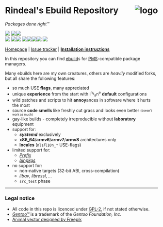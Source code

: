 Rindeal's Ebuild Repository <img src="./assets/logo_96.png" title="Sir Benjamin the Bull" alt="logo" align="right">
============================

<i>Packages done right™</i>
<!---
----------------------------------- BADGES -------------------------------------
--->
[![][badge-ci-master]][ci-master]
[![][badge-docker-label]][docker-hub-project][![][badge-docker]][docker-hub-project]
<br/>
[![][badge-commit-stats-label]][git-commits-master]
[![][badge-first-commit]][git-first-commit][![][badge-last-commit]][git-commits-master]
[![][badge-commit-cadence-label]![][badge-commit-cadence-week]![][badge-commit-cadence-month]![][badge-commit-cadence-year]][pulse]
[![][badge-commits-queued]][git-compare-master-dev]

[ci-master]: https://travis-ci.com/rindeal/rindeal-ebuild-repo
[pulse]: https://github.com/rindeal/rindeal-ebuild-repo/pulse "GitHub Pulse for rindeal-ebuild-repo"
[docker-hub-project]: https://hub.docker.com/r/rindeal/portage-amd64-base/
[git-first-commit]:            https://github.com/rindeal/rindeal-ebuild-repo/commit/a7fdc35fde3388c2bf95b8beab8a14afb7082f31
[git-commits-master]:          https://github.com/rindeal/rindeal-ebuild-repo/commits/master
[git-compare-master-dev]:      https://github.com/rindeal/rindeal-ebuild-repo/compare/master...dev/rindeal
[badge-ci-master]:             https://img.shields.io/travis/rindeal/rindeal-ebuild-repo/master.svg?style=flat-square&label=CI@master&cacheSeconds=300
[badge-docker-label]:          https://img.shields.io/badge/-image-gray.svg?style=flat-square&logo=docker&cacheSeconds=86400
[badge-docker]:                https://semaphoreci.com/api/v1/rindeal/portage-docker-images/branches/master/shields_badge.svg
[badge-commit-stats-label]:    https://img.shields.io/badge/-commit%20stats:-gray.svg?style=flat-square&cacheSeconds=86400
[badge-first-commit]:          https://img.shields.io/date/1439332378.svg?label=first&style=flat-square&cacheSeconds=86400
[badge-last-commit]:           https://img.shields.io/github/last-commit/rindeal/rindeal-ebuild-repo/master.svg?label=last&style=flat-square&cacheSeconds=300
[badge-commit-cadence-label]:  https://img.shields.io/badge/-cadence-gray.svg?style=flat-square&cacheSeconds=86400
[badge-commit-cadence-week]:   https://img.shields.io/github/commit-activity/w/rindeal/rindeal-ebuild-repo.svg?label=&style=flat-square&cacheSeconds=60
[badge-commit-cadence-month]:  https://img.shields.io/github/commit-activity/m/rindeal/rindeal-ebuild-repo.svg?label=&style=flat-square&cacheSeconds=60
[badge-commit-cadence-year]:   https://img.shields.io/github/commit-activity/y/rindeal/rindeal-ebuild-repo.svg?label=&style=flat-square&cacheSeconds=60
[badge-commits-queued]:        https://img.shields.io/github/commits-since/rindeal/rindeal-ebuild-repo/master/dev/rindeal.svg?label=queued&style=flat-square&cacheSeconds=600
<!---
----------------------------------- MENU ---------------------------------------
--->
[Homepage] | [Issue tracker] | **[Installation instructions]**

[Homepage]: https://github.com/rindeal/rindeal-ebuild-repo
[Issue tracker]: https://github.com/rindeal/rindeal-ebuild-repo/issues
[Installation instructions]: ./INSTALL.md#how-to-install-this-repository
<!---
------------------------------ DOCUMENT_START ----------------------------------
--->
In this repository you can find [ebuild](https://wiki.gentoo.org/wiki/Ebuild)s for [PMS](https://wiki.gentoo.org/wiki/Package_Manager_Specification)-compatible package managers.

Many ebuilds here are my own creatures, others are <em>heavily</em> modified forks, but all share the following features:

 - so much USE **flags**, many appreciated
 - unique **experience** from the start with i<sup>n</sup><sup><sub><em>s</em></sub></sup><sub>a</sub>n<sup>e</sup> **default** configurations
 - wild patches and scripts to hit **annoy**ances in software where it hurts the most
 - source **code smells** like freshly cut grass and looks even better <sub><sup>(doesn't work as much)</sup></sub>
 - gay-like builds - completely irreproducible without **laboratory** equipment
 - support for:
   - **_systemd_** exclusively
   - **x86_64**/**armv6**/**armv7**/**armv8** architectures only
   - **locales** (`nls`/`l10n_*` USE-flags)
 - limited support for:
   - [<i>Prefix</i>](https://wiki.gentoo.org/wiki/Project:Prefix)
   - [<i>binpkgs</i>](https://wiki.gentoo.org/wiki/Binary_package_guide)
 - no support for:
   - non-native targets (32-bit ABI, cross-compilation)
   - <i>libav</i>, <i>libressl</i>, ...
   - `src_test` phase

--------------------------------------------------------------------------------


### Legal notice

- All code in this repo is licenced under [GPL-2](./LICENSE), if not stated otherwise.
- _[Gentoo™]_ is a trademark of the _Gentoo Foundation, Inc._
- [Animal vector designed by Freepik](https://www.freepik.com/free-vector/polygonal-bull-head_747949.htm)
<!---
------------------------------ END_OF_DOCUMENT ---------------------------------
--->
[LISTING]: ./LISTING.md
[New issue]: https://github.com/rindeal/rindeal-ebuild-repo/issues/new
[Gentoo™]: https://www.gentoo.org/ "main Gentoo project website"
